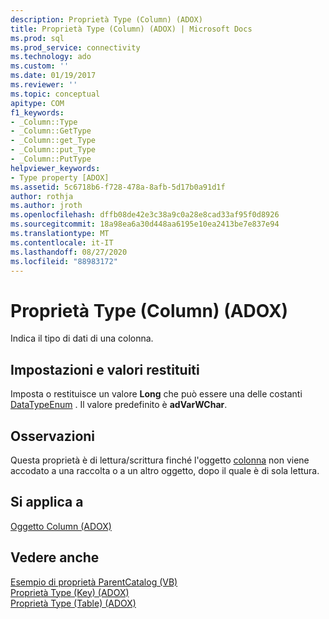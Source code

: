 ```yaml
---
description: Proprietà Type (Column) (ADOX)
title: Proprietà Type (Column) (ADOX) | Microsoft Docs
ms.prod: sql
ms.prod_service: connectivity
ms.technology: ado
ms.custom: ''
ms.date: 01/19/2017
ms.reviewer: ''
ms.topic: conceptual
apitype: COM
f1_keywords:
- _Column::Type
- _Column::GetType
- _Column::get_Type
- _Column::put_Type
- _Column::PutType
helpviewer_keywords:
- Type property [ADOX]
ms.assetid: 5c6718b6-f728-478a-8afb-5d17b0a91d1f
author: rothja
ms.author: jroth
ms.openlocfilehash: dffb08de42e3c38a9c0a28e8cad33af95f0d8926
ms.sourcegitcommit: 18a98ea6a30d448aa6195e10ea2413be7e837e94
ms.translationtype: MT
ms.contentlocale: it-IT
ms.lasthandoff: 08/27/2020
ms.locfileid: "88983172"
---
```

# <a name="type-property-column-adox"></a>Proprietà Type (Column) (ADOX)
Indica il tipo di dati di una colonna.  
  
## <a name="settings-and-return-values"></a>Impostazioni e valori restituiti  
 Imposta o restituisce un valore **Long** che può essere una delle costanti [DataTypeEnum](../ado-api/datatypeenum.md) . Il valore predefinito è **adVarWChar**.  
  
## <a name="remarks"></a>Osservazioni  
 Questa proprietà è di lettura/scrittura finché l'oggetto [colonna](./column-object-adox.md) non viene accodato a una raccolta o a un altro oggetto, dopo il quale è di sola lettura.  
  
## <a name="applies-to"></a>Si applica a  
 [Oggetto Column (ADOX)](./column-object-adox.md)  
  
## <a name="see-also"></a>Vedere anche  
 [Esempio di proprietà ParentCatalog (VB)](./parentcatalog-property-example-vb.md)   
 [Proprietà Type (Key) (ADOX)](./type-property-key-adox.md)   
 [Proprietà Type (Table) (ADOX)](./type-property-table-adox.md)